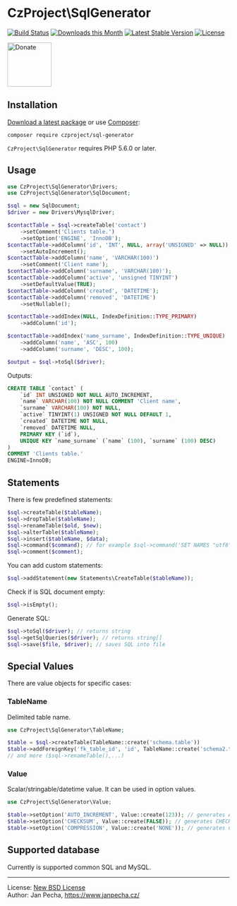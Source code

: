 # CzProject\SqlGenerator

[![Build Status](https://github.com/czproject/sql-generator/workflows/Build/badge.svg)](https://github.com/czproject/sql-generator/actions)
[![Downloads this Month](https://img.shields.io/packagist/dm/czproject/sql-generator.svg)](https://packagist.org/packages/czproject/sql-generator)
[![Latest Stable Version](https://poser.pugx.org/czproject/sql-generator/v/stable)](https://github.com/czproject/sql-generator/releases)
[![License](https://img.shields.io/badge/license-New%20BSD-blue.svg)](https://github.com/czproject/sql-generator/blob/master/license.md)

<a href="https://www.janpecha.cz/donate/"><img src="https://buymecoffee.intm.org/img/donate-banner.v1.svg" alt="Donate" height="100"></a>


## Installation

[Download a latest package](https://github.com/czproject/sql-generator/releases) or use [Composer](http://getcomposer.org/):

```
composer require czproject/sql-generator
```

`CzProject\SqlGenerator` requires PHP 5.6.0 or later.


## Usage

``` php
use CzProject\SqlGenerator\Drivers;
use CzProject\SqlGenerator\SqlDocument;

$sql = new SqlDocument;
$driver = new Drivers\MysqlDriver;

$contactTable = $sql->createTable('contact')
	->setComment('Clients table.')
	->setOption('ENGINE', 'InnoDB');
$contactTable->addColumn('id', 'INT', NULL, array('UNSIGNED' => NULL))
	->setAutoIncrement();
$contactTable->addColumn('name', 'VARCHAR(100)')
	->setComment('Client name');
$contactTable->addColumn('surname', 'VARCHAR(100)');
$contactTable->addColumn('active', 'unsigned TINYINT')
	->setDefaultValue(TRUE);
$contactTable->addColumn('created', 'DATETIME');
$contactTable->addColumn('removed', 'DATETIME')
	->setNullable();

$contactTable->addIndex(NULL, IndexDefinition::TYPE_PRIMARY)
	->addColumn('id');

$contactTable->addIndex('name_surname', IndexDefinition::TYPE_UNIQUE)
	->addColumn('name', 'ASC', 100)
	->addColumn('surname', 'DESC', 100);

$output = $sql->toSql($driver);
```

Outputs:

``` sql
CREATE TABLE `contact` (
	`id` INT UNSIGNED NOT NULL AUTO_INCREMENT,
	`name` VARCHAR(100) NOT NULL COMMENT 'Client name',
	`surname` VARCHAR(100) NOT NULL,
	`active` TINYINT(1) UNSIGNED NOT NULL DEFAULT 1,
	`created` DATETIME NOT NULL,
	`removed` DATETIME NULL,
	PRIMARY KEY (`id`),
	UNIQUE KEY `name_surname` (`name` (100), `surname` (100) DESC)
)
COMMENT 'Clients table.'
ENGINE=InnoDB;
```


## Statements

There is few predefined statements:

```php
$sql->createTable($tableName);
$sql->dropTable($tableName);
$sql->renameTable($old, $new);
$sql->alterTable($tableName);
$sql->insert($tableName, $data);
$sql->command($command); // for example $sql->command('SET NAMES "utf8"');
$sql->comment($comment);
```

You can add custom statements:

```php
$sql->addStatement(new Statements\CreateTable($tableName));
```

Check if is SQL document empty:

```php
$sql->isEmpty();
```

Generate SQL:

```php
$sql->toSql($driver); // returns string
$sql->getSqlQueries($driver); // returns string[]
$sql->save($file, $driver); // saves SQL into file
```

## Special Values

There are value objects for specific cases:

### TableName

Delimited table name.

```php
use CzProject\SqlGenerator\TableName;

$table = $sql->createTable(TableName::create('schema.table'))
$table->addForeignKey('fk_table_id', 'id', TableName::create('schema2.table2'), 'id');
// and more ($sql->renameTable(),...)
```


### Value

Scalar/stringable/datetime value. It can be used in option values.

```php
use CzProject\SqlGenerator\Value;

$table->setOption('AUTO_INCREMENT', Value::create(123)); // generates AUTO_INCREMENT=123
$table->setOption('CHECKSUM', Value::create(FALSE)); // generates CHECKSUM=0
$table->setOption('COMPRESSION', Value::create('NONE')); // generates COMPRESSION='NONE'
```


## Supported database

Currently is supported common SQL and MySQL.


------------------------------

License: [New BSD License](license.md)
<br>Author: Jan Pecha, https://www.janpecha.cz/
